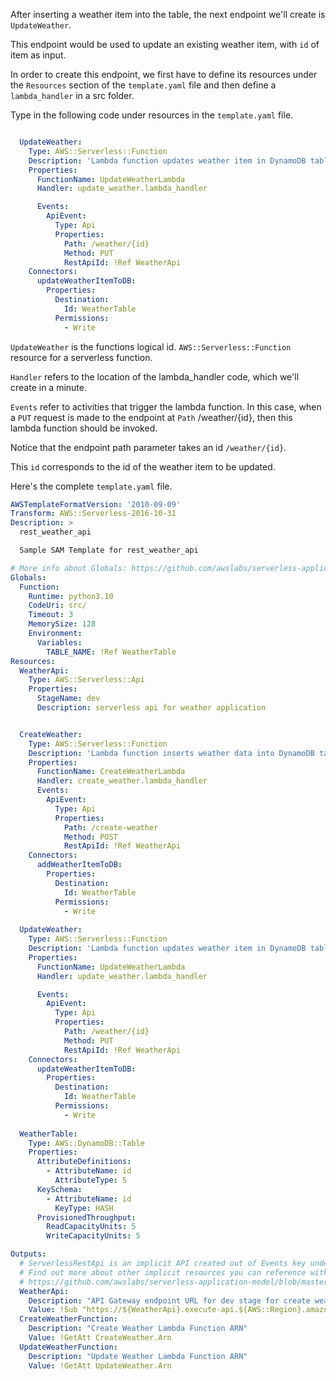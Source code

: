 After inserting a weather item into the table, the next endpoint we'll create is 
`UpdateWeather`.

This endpoint would be used to update an existing weather item, with `id` of item as 
input.

In order to create this endpoint, we first have to define its resources under the `Resources` section of 
the `template.yaml` file and then define a `lambda_handler` in a src folder.

Type in the following code under resources in the `template.yaml` file.


```yaml

  UpdateWeather:
    Type: AWS::Serverless::Function
    Description: 'Lambda function updates weather item in DynamoDB table'
    Properties:
      FunctionName: UpdateWeatherLambda
      Handler: update_weather.lambda_handler

      Events:
        ApiEvent:
          Type: Api
          Properties:
            Path: /weather/{id}
            Method: PUT
            RestApiId: !Ref WeatherApi
    Connectors:
      updateWeatherItemToDB:
        Properties:
          Destination:
            Id: WeatherTable
          Permissions:
            - Write

```

`UpdateWeather` is the functions logical id.
`AWS::Serverless::Function` resource for a serverless function.

`Handler` refers to the location of the lambda_handler code, which we'll create in a minute.

`Events` refer to activities that trigger the lambda function.
In this case, when a `PUT` request is made to the endpoint at `Path` /weather/{id},
then this lambda function should be invoked.

Notice that the endpoint path parameter takes an id `/weather/{id}`.

This `id` corresponds to the id of the weather item to be updated.

Here's the complete `template.yaml` file.

```yaml
AWSTemplateFormatVersion: '2010-09-09'
Transform: AWS::Serverless-2016-10-31
Description: >
  rest_weather_api

  Sample SAM Template for rest_weather_api

# More info about Globals: https://github.com/awslabs/serverless-application-model/blob/master/docs/globals.rst
Globals:
  Function:
    Runtime: python3.10
    CodeUri: src/
    Timeout: 3
    MemorySize: 128
    Environment:
      Variables:
        TABLE_NAME: !Ref WeatherTable
Resources:
  WeatherApi:
    Type: AWS::Serverless::Api
    Properties:
      StageName: dev
      Description: serverless api for weather application


  CreateWeather:
    Type: AWS::Serverless::Function
    Description: 'Lambda function inserts weather data into DynamoDB table'
    Properties:
      FunctionName: CreateWeatherLambda
      Handler: create_weather.lambda_handler
      Events:
        ApiEvent:
          Type: Api
          Properties:
            Path: /create-weather
            Method: POST
            RestApiId: !Ref WeatherApi
    Connectors:
      addWeatherItemToDB:
        Properties:
          Destination:
            Id: WeatherTable
          Permissions:
            - Write
            
  UpdateWeather:
    Type: AWS::Serverless::Function
    Description: 'Lambda function updates weather item in DynamoDB table'
    Properties:
      FunctionName: UpdateWeatherLambda
      Handler: update_weather.lambda_handler

      Events:
        ApiEvent:
          Type: Api
          Properties:
            Path: /weather/{id}
            Method: PUT
            RestApiId: !Ref WeatherApi
    Connectors:
      updateWeatherItemToDB:
        Properties:
          Destination:
            Id: WeatherTable
          Permissions:
            - Write
  
  WeatherTable:
    Type: AWS::DynamoDB::Table
    Properties:
      AttributeDefinitions:
        - AttributeName: id
          AttributeType: S
      KeySchema:
        - AttributeName: id
          KeyType: HASH
      ProvisionedThroughput:
        ReadCapacityUnits: 5
        WriteCapacityUnits: 5

Outputs:
  # ServerlessRestApi is an implicit API created out of Events key under Serverless::Function
  # Find out more about other implicit resources you can reference within SAM
  # https://github.com/awslabs/serverless-application-model/blob/master/docs/internals/generated_resources.rst#api
  WeatherApi:
    Description: "API Gateway endpoint URL for dev stage for create weather function"
    Value: !Sub "https://${WeatherApi}.execute-api.${AWS::Region}.amazonaws.com/dev/"
  CreateWeatherFunction:
    Description: "Create Weather Lambda Function ARN"
    Value: !GetAtt CreateWeather.Arn
  UpdateWeatherFunction:
    Description: "Update Weather Lambda Function ARN"
    Value: !GetAtt UpdateWeather.Arn
```

